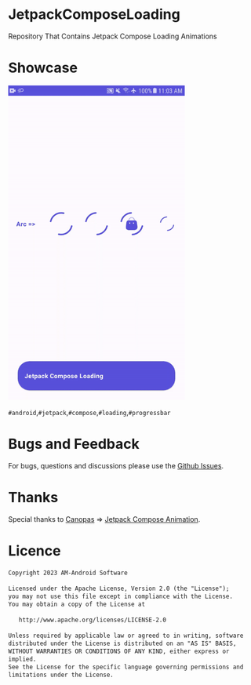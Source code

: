 # JetpackComposeLoading
Repository That Contains Jetpack Compose Loading Animations

# Showcase
 <td align="center">
      <img src="https://github.com/ahmadmit2020/JetpackComposeLoading/blob/master/screen/screen.gif" width="360px">
   </td>
   
   `#android`,`#jetpack`,`#compose`,`#loading`,`#progressbar`
   
# Bugs and Feedback
For bugs, questions and discussions please use the [Github Issues](https://github.com/ahmadmit2020/JetpackComposeLoading/issues).

 # Thanks
Special thanks to 
[Canopas](https://github.com/canopas) => [Jetpack Compose Animation](https://github.com/canopas/Jetpack-compose-animations-examples).
 # Licence

```
Copyright 2023 AM-Android Software 

Licensed under the Apache License, Version 2.0 (the "License");
you may not use this file except in compliance with the License.
You may obtain a copy of the License at

   http://www.apache.org/licenses/LICENSE-2.0

Unless required by applicable law or agreed to in writing, software
distributed under the License is distributed on an "AS IS" BASIS,
WITHOUT WARRANTIES OR CONDITIONS OF ANY KIND, either express or implied.
See the License for the specific language governing permissions and
limitations under the License.
```
